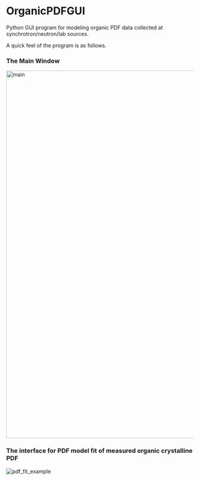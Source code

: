 # OrganicPDFGUI
Python GUI program for modeling organic PDF data collected at synchrotron/neutron/lab sources.

A quick feel of the program is as follows.

### The Main Window

<img width="986" alt="main" src="https://user-images.githubusercontent.com/8492535/33334474-9479beb4-d42f-11e7-9eea-2c79793cb522.png">

### The interface for PDF model fit of measured organic crystalline PDF

![pdf_fit_example](https://user-images.githubusercontent.com/8492535/33297682-fcef98de-d3a7-11e7-8837-0a888fab1ef5.png)

